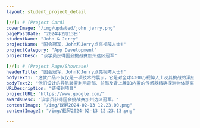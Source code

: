 ```yaml
---
layout: student_project_detail

[//]: # (Project Card)
coverImage: "/img/updated/john jerry.png"
pagePostDate: "2024年2月13日"
studentName: "John & Jerry"
projectName: "国会冠军，John和Jerry点亮视障人士!"
projectCategory: "App Development"
projectDesc: "该学员获得国会挑战赛加州选区冠军"

[//]: # (Project Page/Showcase)
headerTitle: "国会冠军，John和Jerry点亮视障人士!"
bodyText1: "这款产品不仅仅是一项技术的展示，它是对全球4300万视障人士及其挑战的深刻理解和关怀。John和Jerry深知，对于视障人士而言，每一步都充满了挑战。"
bodyText2: "他们设计的导航装置利用背部、前部及肾上腺ID内置的传感器精确探测物体距离，并通过振动提醒视障者。此设计扩大了探测范围，提供实时准确反馈，优于传统手杖和导盲犬。"
URLDescription: "链接到项目"
projectURL: "https://www.google.com/"
awardsDesc: "该学员获得国会挑战赛加州选区冠军。"
contentImage: "/img/截屏2024-02-13 12.23.00.png"
contentImage2: "/img/截屏2024-02-13 12.23.13.png"

---
```

